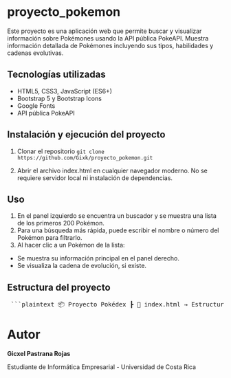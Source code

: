 # proyecto_pokemon
Este proyecto es una aplicación web que permite buscar y visualizar información sobre Pokémones usando la API pública PokeAPI. Muestra información detallada de Pokémones incluyendo sus tipos, habilidades y cadenas evolutivas.


## Tecnologías utilizadas
- HTML5, CSS3, JavaScript (ES6+)
- Bootstrap 5 y Bootstrap Icons
- Google Fonts
- API pública PokeAPI


## Instalación y ejecución del proyecto
1. Clonar el repositorio
`git clone https://github.com/Gixk/proyecto_pokemon.git`

2. Abrir el archivo index.html en cualquier navegador moderno.
No se requiere servidor local ni instalación de dependencias.


## Uso
1. En el panel izquierdo se encuentra un buscador y se muestra una lista de los primeros 200 Pokémon.
2. Para una búsqueda más rápida, puede escribir el nombre o número del Pokémon para filtrarlo.
3. Al hacer clic a un Pokémon de la lista:
- Se muestra su información principal en el panel derecho.
- Se visualiza la cadena de evolución, si existe.


## Estructura del proyecto
<pre> ```plaintext 📦 Proyecto Pokédex ┣ 📜 index.html → Estructura principal de la interfaz ┣ 📜 style.css → Estilos personalizados ┣ 📜 script.js → Lógica y consumo de la API ``` </pre>


# Autor
**Gicxel Pastrana Rojas**

Estudiante de Informática Empresarial - Universidad de Costa Rica
